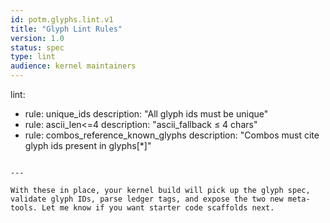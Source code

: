```yaml
---
id: potm.glyphs.lint.v1
title: "Glyph Lint Rules"
version: 1.0
status: spec
type: lint
audience: kernel maintainers
---
```


lint:
  - rule: unique_ids
    description: "All glyph ids must be unique"
  - rule: ascii_len<=4
    description: "ascii_fallback ≤ 4 chars"
  - rule: combos_reference_known_glyphs
    description: "Combos must cite glyph ids present in glyphs[*]"
```

---

With these in place, your kernel build will pick up the glyph spec, validate glyph IDs, parse ledger tags, and expose the two new meta-tools. Let me know if you want starter code scaffolds next.